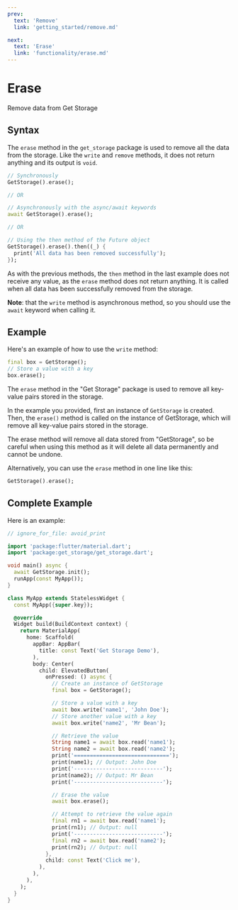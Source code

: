 ```yaml
---
prev:
  text: 'Remove'
  link: 'getting_started/remove.md'

next:
  text: 'Erase'
  link: 'functionality/erase.md'
---
```


# Erase

Remove data from Get Storage

## Syntax

The `erase` method in the `get_storage` package is used to remove all the data from the storage. Like the `write` and `remove` methods, it does not return anything and its output is `void`.

```dart
// Synchronously
GetStorage().erase();

// OR

// Asynchronously with the async/await keywords
await GetStorage().erase();

// OR

// Using the then method of the Future object
GetStorage().erase().then((_) {
  print('All data has been removed successfully');
});
```

As with the previous methods, the `then` method in the last example does not receive any value, as the `erase` method does not return anything. It is called when all data has been successfully removed from the storage.

**Note**: that the `write` method is asynchronous method, so you should use the `await` keyword when calling it.

## Example

Here's an example of how to use the `write` method:

```dart
final box = GetStorage();
// Store a value with a key
box.erase();
```

The `erase` method in the "Get Storage" package is used to remove all key-value pairs stored in the storage.

In the example you provided, first an instance of `GetStorage` is created. Then, the `erase()` method is called on the instance of GetStorage, which will remove all key-value pairs stored in the storage.

The erase method will remove all data stored from "GetStorage", so be careful when using this method as it will delete all data permanently and cannot be undone.

Alternatively, you can use the `erase` method in one line like this:

```dart
GetStorage().erase();
```

## Complete Example

Here is an example:

```dart
// ignore_for_file: avoid_print

import 'package:flutter/material.dart';
import 'package:get_storage/get_storage.dart';

void main() async {
  await GetStorage.init();
  runApp(const MyApp());
}

class MyApp extends StatelessWidget {
  const MyApp({super.key});

  @override
  Widget build(BuildContext context) {
    return MaterialApp(
      home: Scaffold(
        appBar: AppBar(
          title: const Text('Get Storage Demo'),
        ),
        body: Center(
          child: ElevatedButton(
            onPressed: () async {
              // Create an instance of GetStorage
              final box = GetStorage();

              // Store a value with a key
              await box.write('name1', 'John Doe');
              // Store another value with a key
              await box.write('name2', 'Mr Bean');

              // Retrieve the value
              String name1 = await box.read('name1');
              String name2 = await box.read('name2');
              print('==============================');
              print(name1); // Output: John Doe
              print('----------------------------');
              print(name2); // Output: Mr Bean
              print('----------------------------');

              // Erase the value
              await box.erase();

              // Attempt to retrieve the value again
              final rn1 = await box.read('name1');
              print(rn1); // Output: null
              print('----------------------------');
              final rn2 = await box.read('name2');
              print(rn2); // Output: null
            },
            child: const Text('Click me'),
          ),
        ),
      ),
    );
  }
}
```
